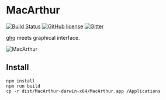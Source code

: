 # MacArthur

[![Build Status](https://travis-ci.org/uetchy/MacArthur.svg?branch=master)](https://travis-ci.org/uetchy/MacArthur) [![GitHub license](https://img.shields.io/badge/license-MIT-blue.svg)](https://raw.githubusercontent.com/uetchy/MacArthur/master/LICENSE) [![Gitter](https://badges.gitter.im/uetchy/MacArthur.svg)](https://gitter.im/uetchy/MacArthur?utm_source=badge&utm_medium=badge&utm_campaign=pr-badge)

[ghq](https://github.com/motemen/ghq) meets graphical interface.

![MacArthur](http://uechi.s3.amazonaws.com/github/MacArthur.png)

## Install

```
npm install
npm run build
cp -r dist/MacArthur-darwin-x64/MacArthur.app /Applications
```
